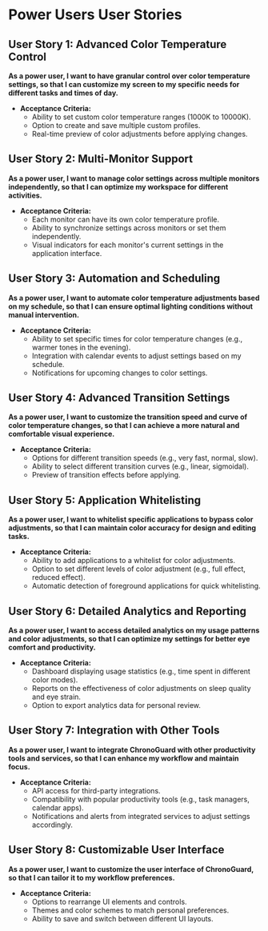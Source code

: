 # Power Users User Stories

## User Story 1: Advanced Color Temperature Control
**As a power user, I want to have granular control over color temperature settings, so that I can customize my screen to my specific needs for different tasks and times of day.**

- **Acceptance Criteria:**
  - Ability to set custom color temperature ranges (1000K to 10000K).
  - Option to create and save multiple custom profiles.
  - Real-time preview of color adjustments before applying changes.

## User Story 2: Multi-Monitor Support
**As a power user, I want to manage color settings across multiple monitors independently, so that I can optimize my workspace for different activities.**

- **Acceptance Criteria:**
  - Each monitor can have its own color temperature profile.
  - Ability to synchronize settings across monitors or set them independently.
  - Visual indicators for each monitor's current settings in the application interface.

## User Story 3: Automation and Scheduling
**As a power user, I want to automate color temperature adjustments based on my schedule, so that I can ensure optimal lighting conditions without manual intervention.**

- **Acceptance Criteria:**
  - Ability to set specific times for color temperature changes (e.g., warmer tones in the evening).
  - Integration with calendar events to adjust settings based on my schedule.
  - Notifications for upcoming changes to color settings.

## User Story 4: Advanced Transition Settings
**As a power user, I want to customize the transition speed and curve of color temperature changes, so that I can achieve a more natural and comfortable visual experience.**

- **Acceptance Criteria:**
  - Options for different transition speeds (e.g., very fast, normal, slow).
  - Ability to select different transition curves (e.g., linear, sigmoidal).
  - Preview of transition effects before applying.

## User Story 5: Application Whitelisting
**As a power user, I want to whitelist specific applications to bypass color adjustments, so that I can maintain color accuracy for design and editing tasks.**

- **Acceptance Criteria:**
  - Ability to add applications to a whitelist for color adjustments.
  - Option to set different levels of color adjustment (e.g., full effect, reduced effect).
  - Automatic detection of foreground applications for quick whitelisting.

## User Story 6: Detailed Analytics and Reporting
**As a power user, I want to access detailed analytics on my usage patterns and color adjustments, so that I can optimize my settings for better eye comfort and productivity.**

- **Acceptance Criteria:**
  - Dashboard displaying usage statistics (e.g., time spent in different color modes).
  - Reports on the effectiveness of color adjustments on sleep quality and eye strain.
  - Option to export analytics data for personal review.

## User Story 7: Integration with Other Tools
**As a power user, I want to integrate ChronoGuard with other productivity tools and services, so that I can enhance my workflow and maintain focus.**

- **Acceptance Criteria:**
  - API access for third-party integrations.
  - Compatibility with popular productivity tools (e.g., task managers, calendar apps).
  - Notifications and alerts from integrated services to adjust settings accordingly.

## User Story 8: Customizable User Interface
**As a power user, I want to customize the user interface of ChronoGuard, so that I can tailor it to my workflow preferences.**

- **Acceptance Criteria:**
  - Options to rearrange UI elements and controls.
  - Themes and color schemes to match personal preferences.
  - Ability to save and switch between different UI layouts.